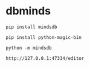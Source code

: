 # dbminds

```
pip install mindsdb
```

```
pip install python-magic-bin
```

```
python -m mindsdb
```

```
http://127.0.0.1:47334/editor
```

